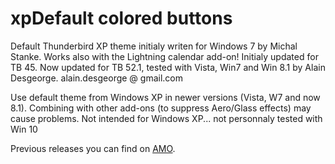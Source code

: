 # xpDefault colored buttons
Default Thunderbird XP theme initialy writen for Windows 7 by Michal Stanke.
Works also with the Lightning calendar add-on!
Initialy updated for TB 45.
Now updated for TB 52.1, tested with Vista, Win7 and Win 8.1 by Alain Desgeorge.
alain.desgeorge @ gmail.com

Use default theme from Windows XP in newer versions (Vista, W7 and now 8.1).
Combining with other add-ons (to suppress Aero/Glass effects) may cause problems.
Not intended for Windows XP... not personnaly tested with Win 10

Previous releases you can find on
 [AMO](https://addons.mozilla.org/thunderbird/addon/xpdefault/versions/).
